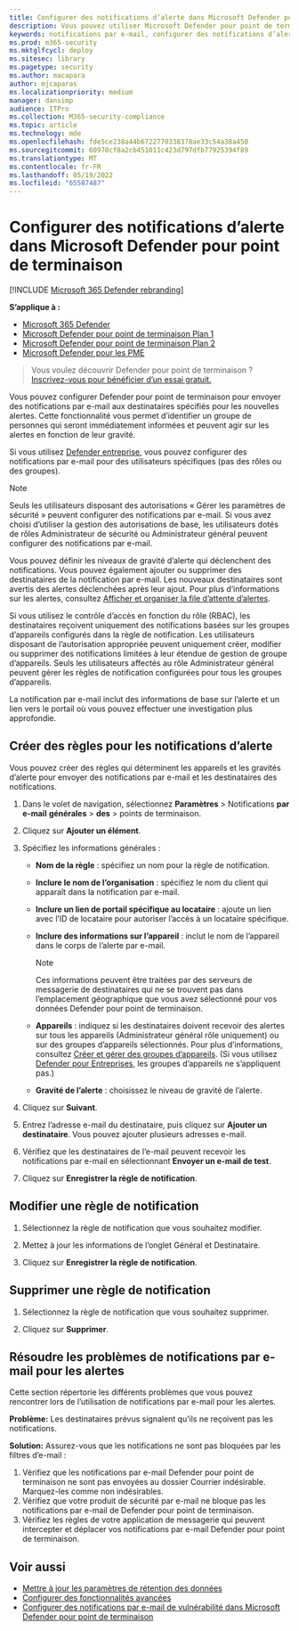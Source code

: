 ```yaml
---
title: Configurer des notifications d’alerte dans Microsoft Defender pour point de terminaison
description: Vous pouvez utiliser Microsoft Defender pour point de terminaison pour configurer les paramètres de notification par e-mail pour les alertes de sécurité, en fonction de la gravité et d’autres critères.
keywords: notifications par e-mail, configurer des notifications d’alerte, Microsoft Defender pour point de terminaison, Microsoft Defender pour point de terminaison notifications, Microsoft Defender pour point de terminaison alertes, Windows Entreprise, Windows Éducation
ms.prod: m365-security
ms.mktglfcycl: deploy
ms.sitesec: library
ms.pagetype: security
ms.author: macapara
author: mjcaparas
ms.localizationpriority: medium
manager: dansimp
audience: ITPro
ms.collection: M365-security-compliance
ms.topic: article
ms.technology: mde
ms.openlocfilehash: fde5ce238a44b6722770338378ae33c54a38a450
ms.sourcegitcommit: 60970cf8a2cb451011c423d797dfb77925394f89
ms.translationtype: MT
ms.contentlocale: fr-FR
ms.lasthandoff: 05/19/2022
ms.locfileid: "65587487"
---
```

# <a name="configure-alert-notifications-in-microsoft-defender-for-endpoint"></a>Configurer des notifications d’alerte dans Microsoft Defender pour point de terminaison

[!INCLUDE [Microsoft 365 Defender rebranding](../../includes/microsoft-defender.md)]

**S’applique à :**
- [Microsoft 365 Defender](https://go.microsoft.com/fwlink/?linkid=2118804)
- [Microsoft Defender pour point de terminaison Plan 1](https://go.microsoft.com/fwlink/p/?linkid=2154037)
- [Microsoft Defender pour point de terminaison Plan 2](https://go.microsoft.com/fwlink/p/?linkid=2154037)
- [Microsoft Defender pour les PME](../defender-business/mdb-overview.md)

> Vous voulez découvrir Defender pour point de terminaison ? [Inscrivez-vous pour bénéficier d’un essai gratuit.](https://signup.microsoft.com/create-account/signup?products=7f379fee-c4f9-4278-b0a1-e4c8c2fcdf7e&ru=https://aka.ms/MDEp2OpenTrial?ocid=docs-wdatp-emailconfig-abovefoldlink)

Vous pouvez configurer Defender pour point de terminaison pour envoyer des notifications par e-mail aux destinataires spécifiés pour les nouvelles alertes. Cette fonctionnalité vous permet d’identifier un groupe de personnes qui seront immédiatement informées et peuvent agir sur les alertes en fonction de leur gravité.

Si vous utilisez [Defender entreprise](../defender-business/mdb-overview.md), vous pouvez configurer des notifications par e-mail pour des utilisateurs spécifiques (pas des rôles ou des groupes).

> [!NOTE]
> Seuls les utilisateurs disposant des autorisations « Gérer les paramètres de sécurité » peuvent configurer des notifications par e-mail. Si vous avez choisi d’utiliser la gestion des autorisations de base, les utilisateurs dotés de rôles Administrateur de sécurité ou Administrateur général peuvent configurer des notifications par e-mail.

Vous pouvez définir les niveaux de gravité d’alerte qui déclenchent des notifications. Vous pouvez également ajouter ou supprimer des destinataires de la notification par e-mail. Les nouveaux destinataires sont avertis des alertes déclenchées après leur ajout. Pour plus d’informations sur les alertes, consultez [Afficher et organiser la file d’attente d’alertes](alerts-queue.md).

Si vous utilisez le contrôle d’accès en fonction du rôle (RBAC), les destinataires reçoivent uniquement des notifications basées sur les groupes d’appareils configurés dans la règle de notification. Les utilisateurs disposant de l’autorisation appropriée peuvent uniquement créer, modifier ou supprimer des notifications limitées à leur étendue de gestion de groupe d’appareils. Seuls les utilisateurs affectés au rôle Administrateur général peuvent gérer les règles de notification configurées pour tous les groupes d’appareils.

La notification par e-mail inclut des informations de base sur l’alerte et un lien vers le portail où vous pouvez effectuer une investigation plus approfondie.

## <a name="create-rules-for-alert-notifications"></a>Créer des règles pour les notifications d’alerte
Vous pouvez créer des règles qui déterminent les appareils et les gravités d’alerte pour envoyer des notifications par e-mail et les destinataires des notifications.

1. Dans le volet de navigation, sélectionnez **Paramètres** \> Notifications **par e-mail** **générales** \> **des** \> points de terminaison.

2. Cliquez sur **Ajouter un élément**.

3. Spécifiez les informations générales :
    - **Nom de la règle** : spécifiez un nom pour la règle de notification.
    - **Inclure le nom de l’organisation** : spécifiez le nom du client qui apparaît dans la notification par e-mail.
    - **Inclure un lien de portail spécifique au locataire** : ajoute un lien avec l’ID de locataire pour autoriser l’accès à un locataire spécifique.
    - **Inclure des informations sur l’appareil** : inclut le nom de l’appareil dans le corps de l’alerte par e-mail.

        > [!NOTE]
        > Ces informations peuvent être traitées par des serveurs de messagerie de destinataires qui ne se trouvent pas dans l’emplacement géographique que vous avez sélectionné pour vos données Defender pour point de terminaison.

    - **Appareils** : indiquez si les destinataires doivent recevoir des alertes sur tous les appareils (Administrateur général rôle uniquement) ou sur des groupes d’appareils sélectionnés. Pour plus d’informations, consultez [Créer et gérer des groupes d’appareils](machine-groups.md). (Si vous utilisez [Defender pour Entreprises](../defender-business/mdb-overview.md), les groupes d’appareils ne s’appliquent pas.)
    - **Gravité de l’alerte** : choisissez le niveau de gravité de l’alerte.

4. Cliquez sur **Suivant**.

5. Entrez l’adresse e-mail du destinataire, puis cliquez sur **Ajouter un destinataire**. Vous pouvez ajouter plusieurs adresses e-mail.

6. Vérifiez que les destinataires de l’e-mail peuvent recevoir les notifications par e-mail en sélectionnant **Envoyer un e-mail de test**.

7. Cliquez sur **Enregistrer la règle de notification**.

## <a name="edit-a-notification-rule"></a>Modifier une règle de notification

1. Sélectionnez la règle de notification que vous souhaitez modifier.

2. Mettez à jour les informations de l’onglet Général et Destinataire.

3. Cliquez sur **Enregistrer la règle de notification**.

## <a name="delete-notification-rule"></a>Supprimer une règle de notification

1. Sélectionnez la règle de notification que vous souhaitez supprimer.

2. Cliquez sur **Supprimer**.

## <a name="troubleshoot-email-notifications-for-alerts"></a>Résoudre les problèmes de notifications par e-mail pour les alertes

Cette section répertorie les différents problèmes que vous pouvez rencontrer lors de l’utilisation de notifications par e-mail pour les alertes.

**Problème:** Les destinataires prévus signalent qu’ils ne reçoivent pas les notifications.

**Solution:** Assurez-vous que les notifications ne sont pas bloquées par les filtres d’e-mail :

1. Vérifiez que les notifications par e-mail Defender pour point de terminaison ne sont pas envoyées au dossier Courrier indésirable. Marquez-les comme non indésirables.
2. Vérifiez que votre produit de sécurité par e-mail ne bloque pas les notifications par e-mail de Defender pour point de terminaison.
3. Vérifiez les règles de votre application de messagerie qui peuvent intercepter et déplacer vos notifications par e-mail Defender pour point de terminaison.

## <a name="related-topics"></a>Voir aussi

- [Mettre à jour les paramètres de rétention des données](data-retention-settings.md)
- [Configurer des fonctionnalités avancées](advanced-features.md)
- [Configurer des notifications par e-mail de vulnérabilité dans Microsoft Defender pour point de terminaison](/microsoft-365/security/defender-endpoint/configure-vulnerability-email-notifications)
